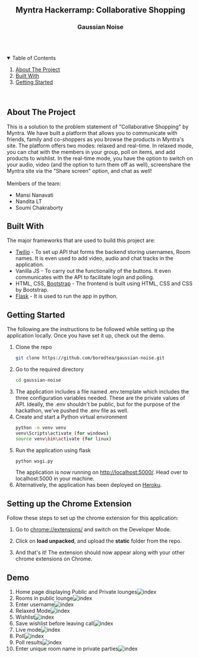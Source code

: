 <!-- PROJECT SHIELDS -->

<!-- PROJECT LOGO -->
<br />
<p align="center">
  <h2 align="center">Myntra Hackerramp: Collaborative Shopping</h3>
  <h3 align="center">Gaussian Noise</h4> <br/><br/>
</p>



<!-- TABLE OF CONTENTS -->
<details open="open">
  <summary>Table of Contents</summary>
  <ol>
    <li>
      <a href="#about-the-project">About The Project</a>
    </li>
    <li><a href="#built-with">Built With</a></li>
    <li>
      <a href="#getting-started">Getting Started</a>
    </li>
  </ol>
</details>

<br/>

<!-- ABOUT THE PROJECT -->
## About The Project

This is a solution to the problem statement of "Collaborative Shopping" by Myntra. We have built a platform that allows you to communicate with friends, family and co-shoppers as you browse the products in Myntra's site. The platform offers two modes: relaxed and real-time. In relaxed mode, you can chat with the members in your group, poll on items, and add products to wishlist. In the real-time mode, you have the option to switch on your audio, video (and the option to turn them off as well), screenshare the Myntra site via the "Share screen" option, and chat as well! 
<br/><br/>
Members of the team:
* Mansi Nanavati
* Nandita LT
* Soumi Chakraborty

## Built With

The major frameworks that are used to build this project are:
* [Twilio](https://www.twilio.com/) - To set up API that forms the backend storing usernames, Room names. It is even used to add video, audio and chat tracks in the application.
* Vanilla JS - To carry out the functionality of the buttons. It even communicates with the API to facilitate login and polling.
* HTML, CSS, [Bootstrap](https://getbootstrap.com) - The frontend is built using HTML, CSS and CSS by Bootstrap.
* [Flask](https://flask.palletsprojects.com/en/1.1.x/) - It is used to run the app in python.



<!-- GETTING STARTED -->
## Getting Started

The following are the instructions to be followed while setting up the application locally. Once you have set it up, check out the demo.

1. Clone the repo
   ```sh
   git clone https://github.com/boredtea/gaussian-noise.git
   ```
3. Go to the required directory
   ```sh
   cd gaussian-noise
   ```
3. The application includes a file named .env.template which includes the three configuration variables needed. These are the private values of API. Ideally, the .env shouldn't be public, but for the purpose of the hackathon, we've pushed the .env file as well.
4. Create and start a Python virtual environment
   ```sh
   python -m venv venv
   venv\Scripts\activate (for windows)
   source venv\bin\activate (for linux)

   ```
5. Run the application using flask
   ```sh
   python wsgi.py
   ```
   The application is now running on [http://localhost:5000/](http://localhost:5000/). Head over to localhost:5000 in your machine.
6. Alternatively, the application has been deployed on [Heroku](https://gaussian-noise.herokuapp.com/).

## Setting up the Chrome Extension

Follow these steps to set up the chrome extension for this application:
1. Go to [chrome://extensions/](chrome://extensions/) and switch on the Developer Mode.

2. Click on **load unpacked**, and upload the **static** folder from the repo.

3. And that's it! The extension should now appear along with your other chrome extensions on Chrome.



## Demo
1. Home page displaying Public and Private lounges<img src="images/index.png" alt="index"> 
2. Rooms in public lounge<img src="images/lounge.png" alt="index"> 
2. Enter username<img src="images/username.png" alt="index"> 
2. Relaxed Mode<img src="images/relaxed.png" alt="index"> 
2. Wishlist<img src="images/wishlist.png" alt="index"> 
2. Save wishlist before leaving call<img src="images/save.png" alt="index"> 
2. Live mode<img src="images/live.png" alt="index"> 
2. Poll<img src="images/poll.png" alt="index"> 
2. Poll results<img src="images/result.png" alt="index"> 
2. Enter unique room name in private parties<img src="images/room.png" alt="index"> 
